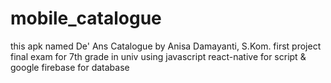 # mobile_catalogue
this apk named De' Ans Catalogue by Anisa Damayanti, S.Kom.
first project final exam for 7th grade in univ
using javascript react-native for script & google firebase for database
